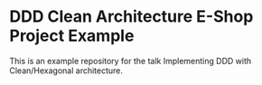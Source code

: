 # DDD Clean Architecture E-Shop Project Example

This is an example repository for the talk Implementing DDD with Clean/Hexagonal architecture.
